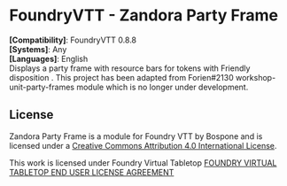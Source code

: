 <h1>FoundryVTT - Zandora Party Frame</h1>
<b>[Compatibility]</b>: FoundryVTT 0.8.8</br>
<b>[Systems]</b>: Any</br>
<b>[Languages]</b>: English</br>
Displays a party frame with resource bars for tokens with Friendly disposition . This project has been adapted from Forien#2130 workshop-unit-party-frames module which is no longer under development.
<h2>License</h2>
<p>Zandora Party Frame is a module for Foundry VTT by Bospone and is licensed under a <a href="https://creativecommons.org/licenses/by/4.0/">Creative Commons Attribution 4.0 International License</a>.</p>
<p>This work is licensed under Foundry Virtual Tabletop <a href="https://foundryvtt.com/article/license/">FOUNDRY VIRTUAL TABLETOP END USER LICENSE AGREEMENT</a></p>